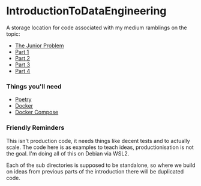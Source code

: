 # IntroductionToDataEngineering  
  
A storage location for code associated with my medium ramblings on the topic:  
  
  - [The Junior Problem](https://jthickpennyryan.medium.com/data-engineering-the-junior-problem-75e4cd74c84)  
  - [Part 1](https://jthickpennyryan.medium.com/introduction-to-data-engineering-part-1-4f61ef8e16dd)  
  - [Part 2](https://jthickpennyryan.medium.com/introduction-to-data-engineering-part-2-1e4ed8f122d0)
  - [Part 3](https://jthickpennyryan.medium.com/introduction-to-data-engineering-part-3-acd428e294cf)
  - [Part 4](https://jthickpennyryan.medium.com/introduction-to-data-engineering-part-4-1cc050dccc16)

### Things you'll need

  - [Poetry](https://python-poetry.org/docs/#installation)  
  - [Docker](https://www.docker.com/)  
  - [Docker Compose](https://docs.docker.com/compose/)

### Friendly Reminders  
  
This isn't production code, it needs things like decent tests and to actually scale. The code here is as examples to teach ideas, productionisation is not the goal. I'm doing all of this on Debian via WSL2.  
  
Each of the sub directories is supposed to be standalone, so where we build on ideas from previous parts of the introduction there will be duplicated code.  
